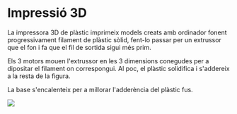 
# Impressió 3D

La impressora 3D de plàstic imprimeix models creats amb ordinador fonent progressivament filament de plàstic sòlid, fent-lo passar per un extrussor que el fon i fa que el fil de sortida sigui més prim.

Els 3 motors mouen l'extrussor en les 3 dimensions conegudes per a dipositar el filament on correspongui. Al poc, el plàstic solidifica i s'addereix a la resta de la figura.

La base s'encalenteix per a millorar l'adderència del plàstic fus.

![](img/2022-12-15-16-51-02.png)